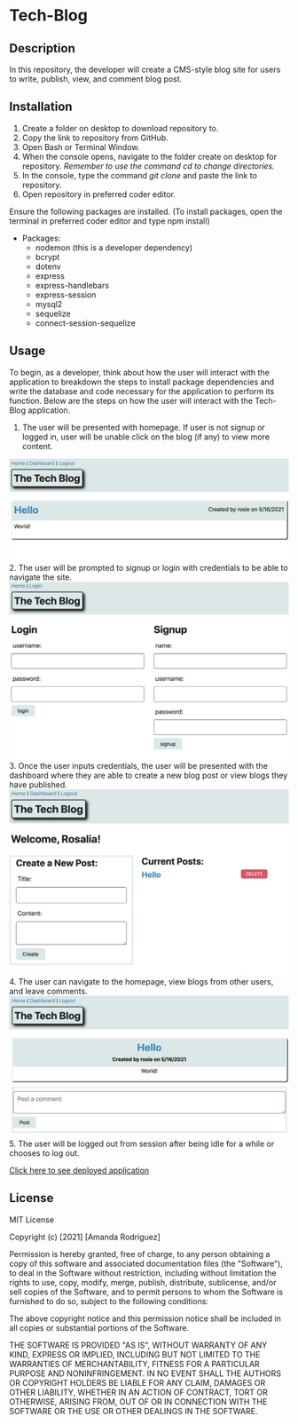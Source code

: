# Tech-Blog

## Description
In this repository, the developer will create a CMS-style blog site for users to write, publish, view, and comment blog post.

## Installation
1. Create a folder on desktop to download repository to.
2. Copy the link to repository from GitHub.
3. Open Bash or Terminal Window.
4. When the console opens, navigate to the folder create on desktop for repository. *Remember to use the command cd to change directories.*
5. In the console, type the command <i> git clone </i> and paste the link to repository.
6. Open repository in preferred coder editor.

Ensure the following packages are installed. (To install packages, open the terminal in preferred coder editor and type npm install)

* Packages:
    - nodemon (this is a developer dependency)
    - bcrypt
    - dotenv
    - express
    - express-handlebars
    - express-session
    - mysql2
    - sequelize
    - connect-session-sequelize

## Usage
To begin, as a developer, think about how the user will interact with the application to breakdown the steps to install package dependencies and write the database and code necessary for the application to perform its function. Below are the steps on how the user will interact with the Tech-Blog application.

1. The user will be presented with homepage. If user is not signup or logged in, user will be unable click on the blog (if any) to view more content.
<img src='public\images\homepage.png' alt='Image of Homepage'>
2. The user will be prompted to signup or login with credentials to be able to navigate the site. 
<img src='public\images\credentials.png' alt='Image of Login/Signup page'>
3. Once the user inputs credentials, the user will be presented with the dashboard where they are able to create a new blog post or view blogs they have published.
<img src='public\images\dashboard.png' alt='Image of Dashboard'>
4. The user can navigate to the homepage, view blogs from other users, and leave comments.
<img src='public\images\post-commentpage.png' alt='Image of Post/Comment Page'>
5. The user will be logged out from session after being idle for a while or chooses to log out. 


[Click here to see deployed application](https://lit-hamlet-06660.herokuapp.com/)

## License
MIT License

Copyright (c) [2021] [Amanda Rodriguez]

Permission is hereby granted, free of charge, to any person obtaining a copy
of this software and associated documentation files (the "Software"), to deal
in the Software without restriction, including without limitation the rights
to use, copy, modify, merge, publish, distribute, sublicense, and/or sell
copies of the Software, and to permit persons to whom the Software is
furnished to do so, subject to the following conditions:

The above copyright notice and this permission notice shall be included in all
copies or substantial portions of the Software.

THE SOFTWARE IS PROVIDED "AS IS", WITHOUT WARRANTY OF ANY KIND, EXPRESS OR
IMPLIED, INCLUDING BUT NOT LIMITED TO THE WARRANTIES OF MERCHANTABILITY,
FITNESS FOR A PARTICULAR PURPOSE AND NONINFRINGEMENT. IN NO EVENT SHALL THE
AUTHORS OR COPYRIGHT HOLDERS BE LIABLE FOR ANY CLAIM, DAMAGES OR OTHER
LIABILITY, WHETHER IN AN ACTION OF CONTRACT, TORT OR OTHERWISE, ARISING FROM,
OUT OF OR IN CONNECTION WITH THE SOFTWARE OR THE USE OR OTHER DEALINGS IN THE
SOFTWARE.

